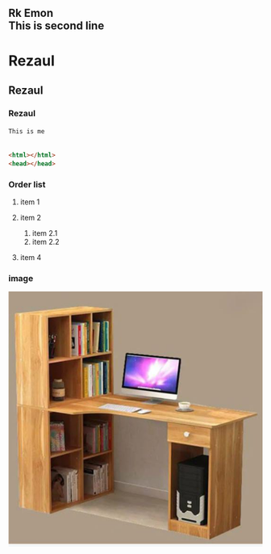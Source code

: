 <!--markdown tutorial-->
Rk Emon<br/>
This is second line
---
# Rezaul

## Rezaul

### Rezaul

`This is me`

```html

<html></html>
<head></head>

```

### Order list
1. item 1
2. item 2
    1. item 2.1
    2. item 2.2

4. item 4


### image
![profile](./image/me.jpeg)
